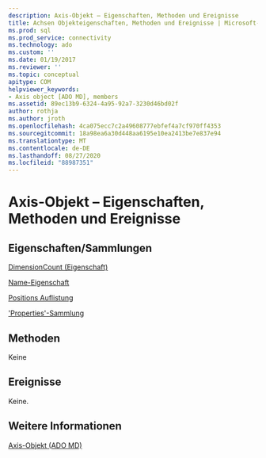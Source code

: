 ```yaml
---
description: Axis-Objekt – Eigenschaften, Methoden und Ereignisse
title: Achsen Objekteigenschaften, Methoden und Ereignisse | Microsoft-Dokumentation
ms.prod: sql
ms.prod_service: connectivity
ms.technology: ado
ms.custom: ''
ms.date: 01/19/2017
ms.reviewer: ''
ms.topic: conceptual
apitype: COM
helpviewer_keywords:
- Axis object [ADO MD], members
ms.assetid: 89ec13b9-6324-4a95-92a7-3230d46bd02f
author: rothja
ms.author: jroth
ms.openlocfilehash: 4ca075ecc7c2a49608777ebfef4a7cf970ff4353
ms.sourcegitcommit: 18a98ea6a30d448aa6195e10ea2413be7e837e94
ms.translationtype: MT
ms.contentlocale: de-DE
ms.lasthandoff: 08/27/2020
ms.locfileid: "88987351"
---
```

# <a name="axis-object-properties-methods-and-events"></a>Axis-Objekt – Eigenschaften, Methoden und Ereignisse
## <a name="propertiescollections"></a>Eigenschaften/Sammlungen  
 [DimensionCount (Eigenschaft)](./dimensioncount-property-ado-md.md)  
  
 [Name-Eigenschaft](./name-property-ado-md.md)  
  
 [Positions Auflistung](./positions-collection-ado-md.md)  
  
 ['Properties'-Sammlung](../ado-api/properties-collection-ado.md)  
  
## <a name="methods"></a>Methoden  
 Keine  
  
## <a name="events"></a>Ereignisse  
 Keine.  
  
## <a name="see-also"></a>Weitere Informationen  
 [Axis-Objekt (ADO MD)](./axis-object-ado-md.md)